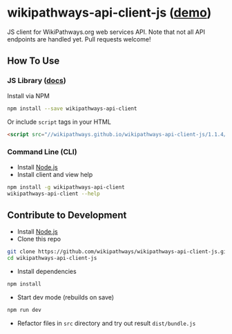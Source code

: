 wikipathways-api-client-js ([demo](https://wikipathways.github.io/wikipathways-api-client-js/1.1.4/demo))
==============

JS client for WikiPathways.org web services API. Note that not all API endpoints are handled yet. Pull requests welcome!

## How To Use

### JS Library ([docs](https://wikipathways.github.io/wikipathways-api-client-js/1.1.4/docs))
Install via NPM
```bash
npm install --save wikipathways-api-client
```

Or include `script` tags in your HTML
```html
<script src="//wikipathways.github.io/wikipathways-api-client-js/1.1.4/dist/bundle.min.js"></script>
```

### Command Line (CLI)
* Install [Node.js](https://nodejs.org/)
* Install client and view help
```bash
npm install -g wikipathways-api-client
wikipathways-api-client --help
```

## Contribute to Development

* Install [Node.js](https://nodejs.org/)
* Clone this repo
```bash
git clone https://github.com/wikipathways/wikipathways-api-client-js.git
cd wikipathways-api-client-js
```
* Install dependencies
```bash
npm install
```
* Start dev mode (rebuilds on save)
```bash
npm run dev
```
* Refactor files in `src` directory and try out result `dist/bundle.js`
